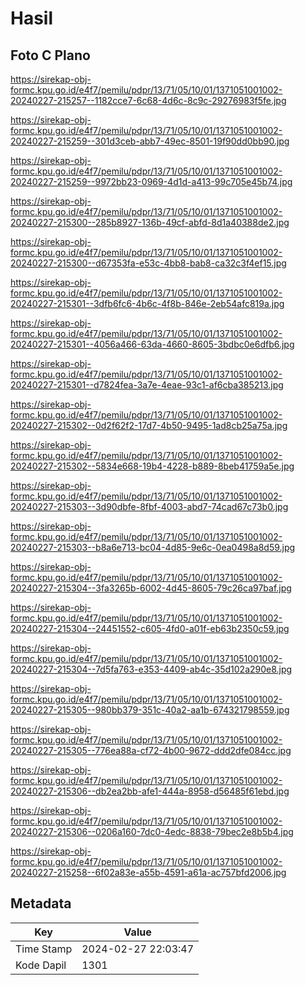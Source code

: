 # Hasil

## Foto C Plano

https://sirekap-obj-formc.kpu.go.id/e4f7/pemilu/pdpr/13/71/05/10/01/1371051001002-20240227-215257--1182cce7-6c68-4d6c-8c9c-29276983f5fe.jpg

https://sirekap-obj-formc.kpu.go.id/e4f7/pemilu/pdpr/13/71/05/10/01/1371051001002-20240227-215259--301d3ceb-abb7-49ec-8501-19f90dd0bb90.jpg

https://sirekap-obj-formc.kpu.go.id/e4f7/pemilu/pdpr/13/71/05/10/01/1371051001002-20240227-215259--9972bb23-0969-4d1d-a413-99c705e45b74.jpg

https://sirekap-obj-formc.kpu.go.id/e4f7/pemilu/pdpr/13/71/05/10/01/1371051001002-20240227-215300--285b8927-136b-49cf-abfd-8d1a40388de2.jpg

https://sirekap-obj-formc.kpu.go.id/e4f7/pemilu/pdpr/13/71/05/10/01/1371051001002-20240227-215300--d67353fa-e53c-4bb8-bab8-ca32c3f4ef15.jpg

https://sirekap-obj-formc.kpu.go.id/e4f7/pemilu/pdpr/13/71/05/10/01/1371051001002-20240227-215301--3dfb6fc6-4b6c-4f8b-846e-2eb54afc819a.jpg

https://sirekap-obj-formc.kpu.go.id/e4f7/pemilu/pdpr/13/71/05/10/01/1371051001002-20240227-215301--4056a466-63da-4660-8605-3bdbc0e6dfb6.jpg

https://sirekap-obj-formc.kpu.go.id/e4f7/pemilu/pdpr/13/71/05/10/01/1371051001002-20240227-215301--d7824fea-3a7e-4eae-93c1-af6cba385213.jpg

https://sirekap-obj-formc.kpu.go.id/e4f7/pemilu/pdpr/13/71/05/10/01/1371051001002-20240227-215302--0d2f62f2-17d7-4b50-9495-1ad8cb25a75a.jpg

https://sirekap-obj-formc.kpu.go.id/e4f7/pemilu/pdpr/13/71/05/10/01/1371051001002-20240227-215302--5834e668-19b4-4228-b889-8beb41759a5e.jpg

https://sirekap-obj-formc.kpu.go.id/e4f7/pemilu/pdpr/13/71/05/10/01/1371051001002-20240227-215303--3d90dbfe-8fbf-4003-abd7-74cad67c73b0.jpg

https://sirekap-obj-formc.kpu.go.id/e4f7/pemilu/pdpr/13/71/05/10/01/1371051001002-20240227-215303--b8a6e713-bc04-4d85-9e6c-0ea0498a8d59.jpg

https://sirekap-obj-formc.kpu.go.id/e4f7/pemilu/pdpr/13/71/05/10/01/1371051001002-20240227-215304--3fa3265b-6002-4d45-8605-79c26ca97baf.jpg

https://sirekap-obj-formc.kpu.go.id/e4f7/pemilu/pdpr/13/71/05/10/01/1371051001002-20240227-215304--24451552-c605-4fd0-a01f-eb63b2350c59.jpg

https://sirekap-obj-formc.kpu.go.id/e4f7/pemilu/pdpr/13/71/05/10/01/1371051001002-20240227-215304--7d5fa763-e353-4409-ab4c-35d102a290e8.jpg

https://sirekap-obj-formc.kpu.go.id/e4f7/pemilu/pdpr/13/71/05/10/01/1371051001002-20240227-215305--980bb379-351c-40a2-aa1b-674321798559.jpg

https://sirekap-obj-formc.kpu.go.id/e4f7/pemilu/pdpr/13/71/05/10/01/1371051001002-20240227-215305--776ea88a-cf72-4b00-9672-ddd2dfe084cc.jpg

https://sirekap-obj-formc.kpu.go.id/e4f7/pemilu/pdpr/13/71/05/10/01/1371051001002-20240227-215306--db2ea2bb-afe1-444a-8958-d56485f61ebd.jpg

https://sirekap-obj-formc.kpu.go.id/e4f7/pemilu/pdpr/13/71/05/10/01/1371051001002-20240227-215306--0206a160-7dc0-4edc-8838-79bec2e8b5b4.jpg

https://sirekap-obj-formc.kpu.go.id/e4f7/pemilu/pdpr/13/71/05/10/01/1371051001002-20240227-215258--6f02a83e-a55b-4591-a61a-ac757bfd2006.jpg


## Metadata

| Key        | Value               |
| ---------- | ------------------- |
| Time Stamp | 2024-02-27 22:03:47 |
| Kode Dapil | 1301                |




